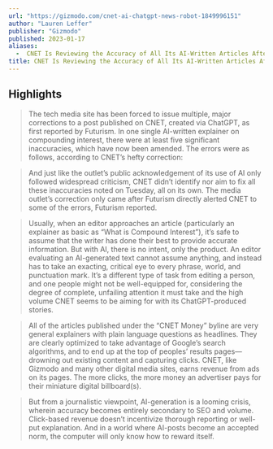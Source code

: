 ```yaml
---
url: "https://gizmodo.com/cnet-ai-chatgpt-news-robot-1849996151"
author: "Lauren Leffer"
publisher: "Gizmodo"
published: 2023-01-17
aliases:
  -  CNET Is Reviewing the Accuracy of All Its AI-Written Articles After Multiple Major Corrections
title: CNET Is Reviewing the Accuracy of All Its AI-Written Articles After Multiple Major Corrections
---
```


## Highlights
> The tech media site has been forced to issue multiple, major corrections to a post published on CNET, created via ChatGPT, as first reported by Futurism. In one single AI-written explainer on compounding interest, there were at least five significant inaccuracies, which have now been amended. The errors were as follows, according to CNET’s hefty correction:

> And just like the outlet’s public acknowledgement of its use of AI only followed widespread criticism, CNET didn’t identify nor aim to fix all these inaccuracies noted on Tuesday, all on its own. The media outlet’s correction only came after Futurism directly alerted CNET to some of the errors, Futurism reported.

> Usually, when an editor approaches an article (particularly an explainer as basic as “What is Compound Interest”), it’s safe to assume that the writer has done their best to provide accurate information. But with AI, there is no intent, only the product. An editor evaluating an AI-generated text cannot assume anything, and instead has to take an exacting, critical eye to every phrase, world, and punctuation mark. It’s a different type of task from editing a person, and one people might not be well-equipped for, considering the degree of complete, unfailing attention it must take and the high volume CNET seems to be aiming for with its ChatGPT-produced stories.

> All of the articles published under the “CNET Money” byline are very general explainers with plain language questions as headlines. They are clearly optimized to take advantage of Google’s search algorithms, and to end up at the top of peoples’ results pages—drowning out existing content and capturing clicks. CNET, like Gizmodo and many other digital media sites, earns revenue from ads on its pages. The more clicks, the more money an advertiser pays for their miniature digital billboard(s).

> But from a journalistic viewpoint, AI-generation is a looming crisis, wherein accuracy becomes entirely secondary to SEO and volume. Click-based revenue doesn’t incentivize thorough reporting or well-put explanation. And in a world where AI-posts become an accepted norm, the computer will only know how to reward itself.

